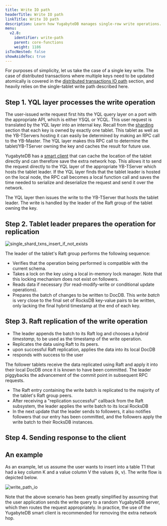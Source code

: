 ```yaml
---
title: Write IO path
headerTitle: Write IO path
linkTitle: Write IO path
description: Learn how YugabyteDB manages single-row write operations.
menu:
  v2.8:
    identifier: write-path
    parent: core-functions
    weight: 1186
isTocNested: false
showAsideToc: true
---
```


For purposes of simplicity, let us take the case of a single key write. The case of distributed
transactions where multiple keys need to be updated atomically is covered in the
[distributed transactions IO path](../../transactions/distributed-txns/) section,
and heavily relies on the single-tablet write path described here.

## Step 1. YQL layer processes the write operation

The user-issued write request first hits the YQL query layer on a port with the appropriate API, which is either YSQL or YCQL. This user request is translated by the YQL layer into an internal key.
Recall from the [sharding](../../concepts/sharding/) section that each key is owned
by exactly one tablet. This tablet as well as the YB-TServers hosting it can easily be determined by
making an RPC call to the YB-Master. The YQL layer makes this RPC call to determine the
tablet/YB-TServer owning the key and caches the result for future use.

YugabyteDB has a [smart client](../../../develop/client-drivers/java/) that can cache the location of the
tablet directly and can therefore save the extra network hop. This allows it to send the request
directly to the YQL layer of the appropriate YB-TServer which hosts the tablet leader. If the YQL
layer finds that the tablet leader is hosted on the local node, the RPC call becomes a local
function call and saves the time needed to serialize and deserialize the request and send it over
the network.

The YQL layer then issues the write to the YB-TServer that hosts the tablet leader. The write is
handled by the leader of the Raft group of the tablet owning the key.

## Step 2. Tablet leader prepares the operation for replication

![single_shard_txns_insert_if_not_exists](/images/architecture/txn/single_shard_txns_insert_if_not_exists.svg)

The leader of the tablet's Raft group performs the following sequence:

* Verifies that the operation being performed is compatible with the current schema.
* Takes a lock on the key using a local in-memory lock manager. Note that this locking mechanism
  does not exist on followers.
* Reads data if necessary (for read-modify-write or conditional update operations).
* Prepares the batch of changes to be written to DocDB. This *write batch* is very close to the
  final set of RocksDB key-value pairs to be written, only lacking the final hybrid timestamp
  at the end of each key.

## Step 3. Raft replication of the write operation

* The leader appends the batch to its Raft log and chooses a *hybrid timestamp*, to be used as the
  timestamp of the write operation.
* Replicates the data using Raft to its peers.
* upon successful Raft replication, applies the data into its local DocDB
* responds with success to the user

The follower tablets receive the data replicated using Raft and apply it into their local DocDB once
it is known to have been committed. The leader piggybacks the advancement of the commit point in subsequent RPC requests.

* The Raft entry containing the write batch is replicated to the majority of the tablet's Raft group peers.
* After receiving a "replication successful" callback from the Raft subsystem, the leader applies  the write batch to its local RocksDB
* In the next update that the leader sends to followers, it also notifies followers that our entry has been committed, and the followers apply the write batch to their RocksDB instances.

## Step 4. Sending response to the client

## An example

As an example, let us assume the user wants to insert into a table T1 that had a key column K and a value column V the values (k, v). The write flow is depicted below.

![write_path_io](/images/architecture/write_path_io.png)

Note that the above scenario has been greatly simplified by assuming that the user application sends the write query to a random YugabyteDB server, which then routes the request appropriately. In practice, the use of the YugabyteDB smart client is recommended for removing the extra network hop.
